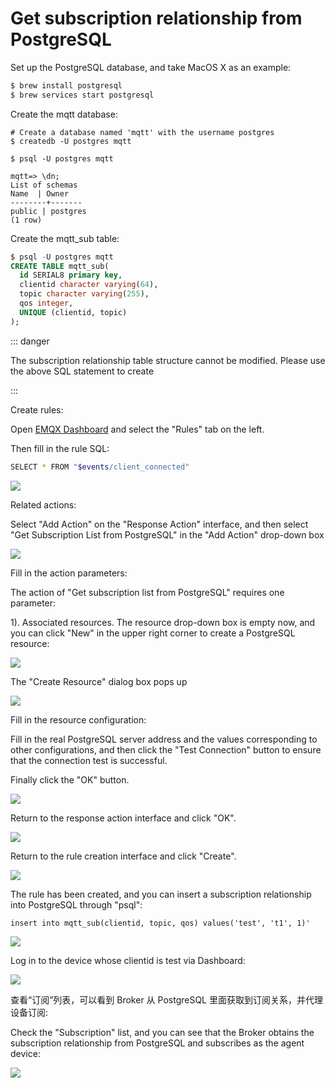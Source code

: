 # Get subscription relationship from PostgreSQL 

Set up the PostgreSQL database, and take MacOS X as an example:
```bash
$ brew install postgresql
$ brew services start postgresql
```

Create the mqtt database:

```
# Create a database named 'mqtt' with the username postgres
$ createdb -U postgres mqtt

$ psql -U postgres mqtt

mqtt=> \dn;
List of schemas
Name  | Owner
--------+-------
public | postgres
(1 row)
```

Create the mqtt_sub table:

```sql
$ psql -U postgres mqtt
CREATE TABLE mqtt_sub(
  id SERIAL8 primary key,
  clientid character varying(64),
  topic character varying(255),
  qos integer,
  UNIQUE (clientid, topic)
);
```

::: danger

The subscription relationship table structure cannot be modified. Please use the above SQL statement to create

:::

Create rules:

Open [EMQX Dashboard](http://127.0.0.1:18083/#/rules) and select the "Rules" tab on the left.

Then fill in the rule SQL:

```bash
SELECT * FROM "$events/client_connected"
```

![](./assets/rule-engine/pg_sub_01.png)

Related actions:

Select "Add Action" on the "Response Action" interface, and then select "Get Subscription List from PostgreSQL" in the "Add Action" drop-down box

![](./assets/rule-engine/pg_sub_02.png)

Fill in the action parameters:

The action of "Get subscription list from PostgreSQL" requires one parameter:

1). Associated resources. The resource drop-down box is empty now, and you can click "New" in the upper right corner to create a PostgreSQL resource:

![](./assets/rule-engine/pg_sub_03.png)

The "Create Resource" dialog box pops up

![](./assets/rule-engine/pg_sub_04.png)

Fill in the resource configuration:

Fill in the real PostgreSQL server address and the values corresponding to other configurations, and then click the "Test Connection" button to ensure that the connection test is successful.

Finally click the "OK" button.

![](./assets/rule-engine/pg_sub_05.png)

Return to the response action interface and click "OK".

![](./assets/rule-engine/pg_sub_06.png)

Return to the rule creation interface and click "Create".

![](./assets/rule-engine/pg_sub_07.png)

The rule has been created, and you can insert a subscription relationship into PostgreSQL through "psql":

```
insert into mqtt_sub(clientid, topic, qos) values('test', 't1', 1)'
```

![](./assets/rule-engine/pg_sub_08.png)

Log in to the device whose clientid is test via Dashboard:

![](./assets/rule-engine/pg_sub_09.png)

查看“订阅”列表，可以看到 Broker 从 PostgreSQL 里面获取到订阅关系，并代理设备订阅:

Check the "Subscription" list, and you can see that the Broker obtains the subscription relationship from PostgreSQL and subscribes as the agent device:

![](./assets/rule-engine/pg_sub_10.png)